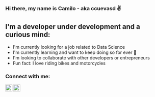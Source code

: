 ### Hi there, my name is Camilo - aka ccuevasd ✌️

## I'm a developer under development and a curious mind:

- I'm currently looking for a job related to Data Science
- I'm currently learning and want to keep doing so for ever 🤖
- I'm looking to collaborate with other developers or entrepreneurs
- Fun fact: I love riding bikes and motorcycles

### Connect with me:

[<img align="left" alt="codeSTACKr | LinkedIn" width="22px" src="https://cdn.jsdelivr.net/npm/simple-icons@v3/icons/linkedin.svg" />][linkedin]
[<img align="left" alt="codeSTACKr | Twitter" width="22px" src="https://cdn.jsdelivr.net/npm/simple-icons@v3/icons/twitter.svg" />][twitter]

[twitter]: https://twitter.com/milocuevas
[linkedin]: https://linkedin.com/in/camilocuevasdrago
